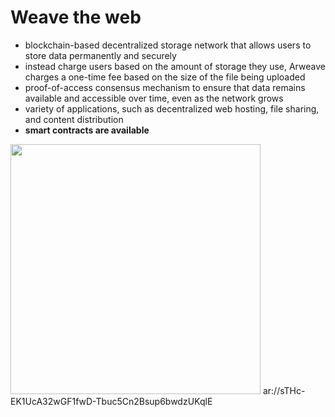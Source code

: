 # Weave the web

<div grid="~ cols-2 gap-2" m="t-2">
<div>

- blockchain-based decentralized storage network that allows users to store data permanently and securely
- instead charge users based on the amount of storage they use, Arweave charges a one-time fee based on the size of the file being uploaded
- proof-of-access consensus mechanism to ensure that data remains available and accessible over time, even as the network grows
- variety of applications, such as decentralized web hosting, file sharing, and content distribution
- **smart contracts are available**

</div>
  <div>
    <img border="rounded" src="/sTHc-EK1UcA32wGF1fwD-Tbuc5Cn2Bsup6bwdzUKqlE.png" width="400">
    ar://sTHc-EK1UcA32wGF1fwD-Tbuc5Cn2Bsup6bwdzUKqlE
  </div>
</div>
